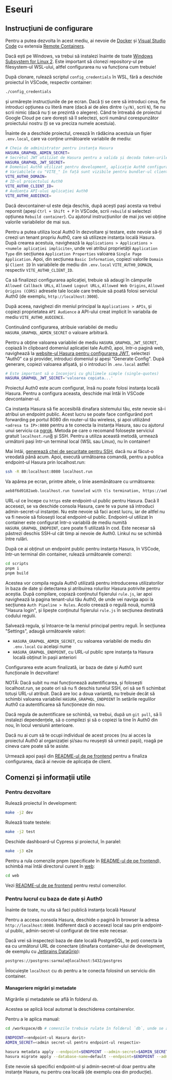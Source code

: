 # Eseuri

## Instrucțiuni de configurare

Pentru a putea dezvolta în acest mediu, ai nevoie de [Docker][1] și [Visual Studio Code][2] cu extensia [Remote Containers][3].

Dacă ești pe Windows, va trebui să instalezi înainte de toate [Windows Subsystem for Linux 2][4]. Este important să clonezi repository-ul pe filesystem-ul WSL-ului, altfel configurarea nu va funcționa cum trebuie!

După clonare, rulează scriptul `config_credentials` în WSL, fără a deschide proiectul în VSCode, respectiv container:

```sh
./config_credentials
```

și urmărește instrucțiunile de pe ecran. Dacă ți se cere să introduci ceva, fie introduci opțiunea cu literă mare (dacă ai de ales dintre `(y/N)`, scrii `N`), fie nu scrii nimic (dacă nu ți se prezintă o alegere). Când te întreabă de proiectul Google Cloud pe care dorești să îl selectezi, scrii numărul corespunzător proiectului nostru (ți se va preciza numele acestuia).

Înainte de a deschide proiectul, creează în rădăcina acestuia un fișier `.env.local`, care va conține următoarele variabile de mediu:

```sh
# Cheia de administrator pentru instanța Hasura
HASURA_GRAPHQL_ADMIN_SECRET=
# Secretul JWT utilizat de Hasura pentru a valida și decoda token-urile de autentificare
HASURA_GRAPHQL_JWT_SECRET=
# Domeniul Auth0 utilizat pentru development, aplicație Auth0 configurată în următorii pași.
# Variabilele cu "VITE_" în față sunt vizibile pentru bundler-ul clientului web.
VITE_AUTH0_DOMAIN=
# ID-ul proiectului Auth0
VITE_AUTH0_CLIENT_ID=
# Audiența API-ului aplicației Auth0
VITE_AUTH0_AUDIENCE=
```

Dacă devcontainer-ul este deja deschis, după acești pași acesta va trebui repornit (apeși `Ctrl + Shift + P` în VSCode, scrii `rebuild` si selectezi opțiunea `Rebuild container`). Cu ajutorul instrucțiunilor de mai jos vei obține valorile variabilelor de mai sus.

Pentru a putea utiliza local Auth0 în dezvoltare și testare, este nevoie să-ți creezi un tenant propriu Auth0, care să utilizeze instanța locală Hasura. După crearea acestuia, navighează la `Applications > Applications > <numele aplicației implicite>`, unde vei atribui proprietății `Application Type` din secțiunea `Application Properties` valoarea `Single Page Application`. Apoi, din secțiunea `Basic Information`, copiezi valorile `Domain` și `Client ID` în variabilele de mediu din `.env.local` `VITE_AUTH0_DOMAIN`, respectiv `VITE_AUTH0_CLIENT_ID`.

Ca să finalizezi configurarea aplicației, trebuie să adaugi în câmpurile `Allowed Callback URLs`, `Allowed Logout URLs`, `Allowed Web Origins`, `Allowed Origins (CORS)` adresele tale locale care trebuie să poată folosi serviciul Auth0 (de exemplu, `http://localhost:3000`).

După aceea, navighezi din meniul principal la `Applications > APIs`, și copiezi proprietatea `API Audience` a API-ului creat implicit în variabila de mediu `VITE_AUTH0_AUDIENCE`.

Continuând configurarea, atribuie variabilei de mediu `HASURA_GRAPHQL_ADMIN_SECRET` o valoare arbitrară.

Pentru a obține valoarea variabilei de mediu `HASURA_GRAPHQL_JWT_SECRET`, copiază în clipboard domeniul aplicației tale Auth0, apoi, într-o pagină web, navighează la [website-ul Hasura pentru configurarea JWT][5], selectezi "Auth0" ca și provider, introduci domeniul și apeși "Generate Config". După generare, copiezi valoarea afișată, și o introduci în `.env.local` astfel:

```sh
# Este important să o înconjori cu ghilimele simple (single-quotes)
HASURA_GRAPHQL_JWT_SECRET='valoarea copiata...'
```

Proiectul Auth0 este acum configurat, însă nu poate folosi instanța locală Hasura. Pentru a configura aceasta, deschide mai întâi în VSCode devcontainer-ul.

Ca instanța Hasura să fie accesibilă dinafara sistemului tău, este nevoie să-i atribui un endpoint public. Acest lucru se poate face configurând port forwarding pe portul 8080 din router-ul tău wireless, și apoi utilizând `<adresa ta IP>:8080` pentru a te conecta la instanța Hasura, sau cu ajutorul unui serviciu ca [ngrok][7]. Metoda pe care o recomand folosește serviciul gratuit `localhost.run`[8] și SSH. Pentru a utiliza această metodă, urmează următorii pași într-un terminal local (WSL sau Linux), nu în container!

Mai întâi, [generează chei de securitate pentru SSH][9], dacă nu ai făcut-o vreodată până acum. Apoi, execută următoarea comandă, pentru a publica endpoint-ul Hasura prin localhost.run:

```sh
ssh -R 80:localhost:8080 localhost.run
```

Va apărea pe ecran, printre altele, o linie asemănătoare cu următoarea:

```sh
aeb8f6d9182aeb.localhost.run tunneled with tls termination, https://aeb8f6d9182aeb.localhost.run
```

URL-ul ce începe cu `https` este endpoint-ul public pentru Hasura. Dacă îl accesezi, se va deschide consola Hasura, care te va pune să introduci admin-secret-ul instanței. Nu este nevoie să faci acest lucru, iar de altfel nu va fi nevoie să folosești local endpoint-ul public. Endpoint-ul utilizat în container este configurat într-o variabilă de mediu numită `HASURA_GRAPHQL_ENDPOINT`, care poate fi utilizată în cod. Este necesar să păstrezi deschis SSH-ul cât timp ai nevoie de Auth0. Linkul nu se schimbă între rulări.

După ce ai obținut un endpoint public pentru instanța Hasura, în VSCode, într-un terminal din container, rulează următoarele comenzi:

```sh
cd scripts
pnpm i
pnpm build
```

Acestea vor compila regula Auth0 utilizată pentru introducerea utilizatorilor în baza de date și detectarea și atribuirea rolurilor Hasura potrivite pentru aceștia. După compilare, copiază conținutul fișierului `rule.js`, iar apoi navighează la pagina tenant-ului tău Auth0, de unde vei naviga apoi la secțiunea `Auth Pipeline > Rules`. Acolo creează o regulă nouă, numită "Hasura login", și lipește conținutul fișierului `rule.js` în secțiunea destinată codului regulii.

Salvează regula, și întoarce-te la meniul principal pentru reguli. În secțiunea "Settings", adaugă următoarele valori:

- `HASURA_GRAPHQL_ADMIN_SECRET`, cu valoarea variabilei de mediu din `.env.local` cu același nume
- `HASURA_GRAPHQL_ENDPOINT`, cu URL-ul public spre instanța ta Hasura locală obținut în pașii anteriori

Configurarea este acum finalizată, iar baza de date și Auth0 sunt funcționale în dezvoltare!

NOTĂ: Dacă subit nu mai funcționează autentificarea, și folosești localhost.run, se poate ori să nu fi deschis tunelul SSH, ori să se fi schimbat totuși URL-ul atribuit. Dacă are loc a doua variantă, nu trebuie decât să schimbi valoarea variabilei `HASURA_GRAPHQL_ENDPOINT` în setările regulilor Auth0 ca autentificarea să funcționeze din nou.

Dacă regula de autentificare se schimbă, va trebui, după un `git pull`, să îi instalezi dependențele, să o compilezi și să o copiezi la tine în Auth0 din nou, în locul versiunii anterioare.

Dacă nu ai cum să te ocupi individual de acest proces (nu ai acces la proiectul Auth0 al organizației și/sau nu reușești să urmezi pașii), roagă pe cineva care poate să te asiste.

Urmează apoi pașii din [README-ul de pe frontend] pentru a finaliza configurarea, dacă ai nevoie de aplicația de client.

## Comenzi și informații utile

### Pentru dezvoltare

Rulează proiectul în development:

```sh
make -j2 dev
```

Rulează toate testele:

```sh
make -j2 test
```

Deschide dashboard-ul Cypress și proiectul, în paralel:

```sh
make -j3 e2e
```

Pentru a rula comenzile pnpm (specificate în [README-ul de pe frontend]), schimbă mai întâi directorul curent în [web](web):

```sh
cd web
```

Vezi [README-ul de pe frontend] pentru restul comenzilor.

### Pentru lucrul cu baza de date și Auth0

Înainte de toate, nu uita să faci publică instanța locală Hasura!

Pentru a accesa consola Hasura, deschide o pagină în browser la adresa `http://localhost:8080`. Indiferent dacă o accesezi local sau prin endpoint-ul public, admin-secret-ul configurat de tine este necesar.

Dacă vrei să inspectezi baza de date locală PostgreSQL, te poți conecta la ea cu următorul URL de conectare (dinafara container-ului de development, de exemplu cu [Jetbrains DataGrip][5]):

```txt
postgres://postgres:sarmale@localhost:5432/postgres
```

Înlocuiește `localhost` cu `db` pentru a te conecta folosind un serviciu din container.

#### Manageriere migrări și metadate

Migrările și metadatele se află în folderul `db`.

Acestea se aplică local automat la deschiderea containerelor.

Pentru a le aplica manual:

```sh
cd /workspace/db # comenzile trebuie rulate în folderul `db`, unde se află fișierul `config.yaml`

ENDPOINT=<endpoint-ul Hasura dorit>
ADMIN_SECRET=<admin secret-ul pentru endpoint-ul respectiv>

hasura metadata apply --endpoint=$ENDPOINT --admin-secret=$ADMIN_SECRET
hasura migrate apply --database-name=default --endpoint=$ENDPOINT --admin-secret=$ADMIN_SECRET
```

Este nevoie să specifici endpoint-ul și admin-secret-ul doar pentru alte instanțe Hasura, nu pentru cea locală (de exemplu cea din producție).

[1]: https://www.docker.com/
[2]: https://code.visualstudio.com/
[3]: https://marketplace.visualstudio.com/items?itemName=ms-vscode-remote.remote-containers
[4]: https://docs.microsoft.com/en-us/windows/wsl/install-win10
[5]: https://www.jetbrains.com/datagrip/
[6]: https://hasura.io/jwt-config
[7]: https://ngrok.com/
[8]: http://localhost.run
[9]: https://docs.gitlab.com/ee/ssh/#generate-an-ssh-key-pair
[readme-ul de pe frontend]: web/README.md
